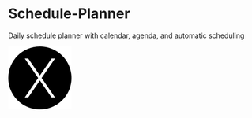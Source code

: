 # Schedule-Planner
Daily schedule planner with calendar, agenda, and automatic scheduling

![alt text](https://raw.githubusercontent.com/charripaul/Schedule-Planner/master/Arche/src/resources/icons/x.png)
